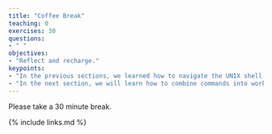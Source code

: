 ```yaml
---
title: "Coffee Break"
teaching: 0
exercises: 30
questions:
- " "
objectives:
- "Reflect and recharge."
keypoints:
- "In the previous sections, we learned how to navigate the UNIX shell."
- "In the next section, we will learn how to combine commands into workflows."
---
```


Please take a 30 minute break.

{% include links.md %}
